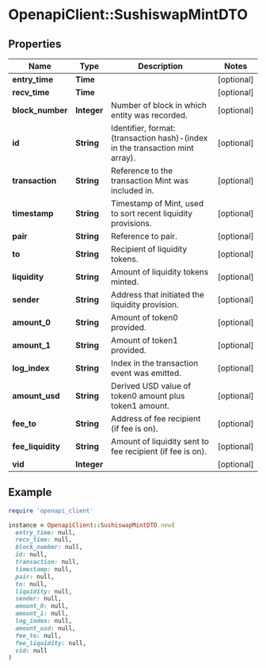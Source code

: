 # OpenapiClient::SushiswapMintDTO

## Properties

| Name | Type | Description | Notes |
| ---- | ---- | ----------- | ----- |
| **entry_time** | **Time** |  | [optional] |
| **recv_time** | **Time** |  | [optional] |
| **block_number** | **Integer** | Number of block in which entity was recorded. | [optional] |
| **id** | **String** | Identifier, format: (transaction hash)-(index in the transaction mint array). | [optional] |
| **transaction** | **String** | Reference to the transaction Mint was included in. | [optional] |
| **timestamp** | **String** | Timestamp of Mint, used to sort recent liquidity provisions. | [optional] |
| **pair** | **String** | Reference to pair. | [optional] |
| **to** | **String** | Recipient of liquidity tokens. | [optional] |
| **liquidity** | **String** | Amount of liquidity tokens minted. | [optional] |
| **sender** | **String** | Address that initiated the liquidity provision. | [optional] |
| **amount_0** | **String** | Amount of token0 provided. | [optional] |
| **amount_1** | **String** | Amount of token1 provided. | [optional] |
| **log_index** | **String** | Index in the transaction event was emitted. | [optional] |
| **amount_usd** | **String** | Derived USD value of token0 amount plus token1 amount. | [optional] |
| **fee_to** | **String** | Address of fee recipient (if fee is on). | [optional] |
| **fee_liquidity** | **String** | Amount of liquidity sent to fee recipient (if fee is on). | [optional] |
| **vid** | **Integer** |  | [optional] |

## Example

```ruby
require 'openapi_client'

instance = OpenapiClient::SushiswapMintDTO.new(
  entry_time: null,
  recv_time: null,
  block_number: null,
  id: null,
  transaction: null,
  timestamp: null,
  pair: null,
  to: null,
  liquidity: null,
  sender: null,
  amount_0: null,
  amount_1: null,
  log_index: null,
  amount_usd: null,
  fee_to: null,
  fee_liquidity: null,
  vid: null
)
```


